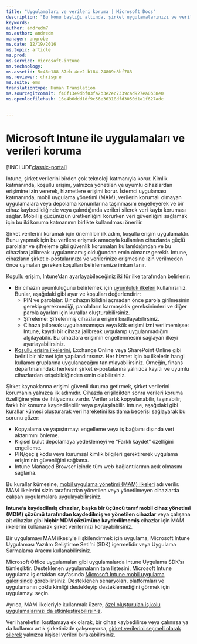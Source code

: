 ```yaml
---
title: "Uygulamaları ve verileri koruma | Microsoft Docs"
description: "Bu konu başlığı altında, şirket uygulamalarınızı ve verilerinizi korumanıza yardımcı olmak için sağlanan çeşitli Intune özellikleri ve yetenekleri açıklanır."
keywords: 
author: andredm7
ms.author: andredm
manager: angrobe
ms.date: 12/19/2016
ms.topic: article
ms.prod: 
ms.service: microsoft-intune
ms.technology: 
ms.assetid: 5c46e188-87eb-4ce2-b184-24809e8bf783
ms.reviewer: chrisgre
ms.suite: ems
translationtype: Human Translation
ms.sourcegitcommit: f46f13e9dbf03fa2b3e2ec7339cad927ea0b38e0
ms.openlocfilehash: 16e4b6ddd1df9c56e36318dfd3050d1a1f627adc


---
```


# <a name="protect-apps-and-data-with-microsoft-intune"></a>Microsoft Intune ile uygulamaları ve verileri koruma

[!INCLUDE[classic-portal](../includes/classic-portal.md)]

Intune, şirket verilerini birden çok teknoloji katmanıyla korur. Kimlik katmanında, koşullu erişim, yalnızca yönetilen ve uyumlu cihazlardan erişimine izin vererek, hizmetlere erişimi korur. İstemci uygulaması katmanında, mobil uygulama yönetimi (MAM), verilerin korumalı olmayan uygulamalara veya depolama konumlarına taşınmasını engelleyerek ve bir cihaz kaybedildiğinde veya çalındığında verileri silerek veri kaybı koruması sağlar. Mobil iş gücünüzün üretkenliğini korurken veri güvenliğini sağlamak için bu iki koruma katmanının birlikte kullanılması önerilir.

Şirket verilerini korumak için önemli bir ilk adım, koşullu erişim uygulamaktır. Bunu yapmak için bu verilere erişmek amacıyla kullanılan cihazlarda güçlü parolalar ve şifreleme gibi güvenlik korumaları kullanıldığından ve bu cihazlara jailbreak uygulanmamış olduğundan emin olmanız gerekir. Intune, cihazların şirket e-postalarınıza ve verilerinize erişmesine izin verilmeden önce uymaları gereken koşulları belirlemenize imkan tanır.

[Koşullu erişim](restrict-access-to-email-and-o365-services-with-microsoft-intune.md), Intune’dan ayarlayabileceğiniz iki tür ilke tarafından belirlenir:
- Bir cihazın uyumluluğunu belirlemek için [uyumluluk ilkeleri](introduction-to-device-compliance-policies-in-microsoft-intune.md) kullanırsınız. Bunlar, aşağıdaki gibi ayar ve koşulları değerlendirir:
  - PIN ve parolalar: Bir cihazın kilidini açmadan önce parola girilmesinin gerekip gerekmediği, parolaların karmaşıklık gereksinimleri ve diğer parola ayarları için kurallar oluşturabilirsiniz.
  - Şifreleme: Şifrelenmiş cihazlara erişimi kısıtlayabilirsiniz.
  - Cihaza jailbreak uygulanmamışsa veya kök erişimi izni verilmemişse: Intune, kayıtlı bir cihaza jailbreak uygulanıp uygulanmadığını algılayabilir. Bu cihazlara erişimin engellenmesini sağlayan ilkeyi ayarlayabilirsiniz.
- [Koşullu erişim ilkelerini](restrict-access-to-email-and-o365-services-with-microsoft-intune.md), Exchange Online veya SharePoint Online gibi belirli bir hizmet için yapılandırırsınız. Her hizmet için bu ilkelerin hangi kullanıcı gruplarına uygulanacağını tanımlayabilirsiniz. Örneğin, finans departmanındaki herkesin şirket e-postalarına yalnızca kayıtlı ve uyumlu cihazlardan erişebildiğinden emin olabilirsiniz.

Şirket kaynaklarına erişimi güvenli duruma getirmek, şirket verilerini korumanın yalnızca ilk adımıdır. Cihazda erişildikten sonra verileri koruma özelliğine yine de ihtiyacınız vardır. Veriler artık kopyalanabilir, taşınabilir, farklı bir konuma kaydedilebilir veya paylaşılabilir. Intune, aşağıdaki gibi kurallar kümesi oluşturarak veri hareketini kısıtlama becerisi sağlayarak bu sorunu çözer:
- Kopyalama ve yapıştırmayı engelleme veya iş bağlamı dışında veri aktarımını önleme.
- Kişisel bulut depolamaya yedeklemeyi ve “Farklı kaydet” özelliğini engelleme.
- PIN/geçiş kodu veya kurumsal kimlik bilgileri gerektirerek uygulama erişiminin güvenliğini sağlama.
- Intune Managed Browser içinde tüm web bağlantılarının açık olmasını sağlama.

Bu kurallar kümesine, [mobil uygulama yönetimi (MAM) ilkeleri](protect-app-data-using-mobile-app-management-policies-with-microsoft-intune.md) adı verilir. MAM ilkelerini sizin tarafınızdan yönetilen veya yönetilmeyen cihazlarda çalışan uygulamalara uygulayabilirsiniz.  

**Intune’a kaydedilmiş cihazlar**, **başka bir üçüncü taraf mobil cihaz yönetimi (MDM) çözümü tarafından kaydedilmiş ve yönetilen cihazlar** veya çalışana ait cihazlar gibi **hiçbir MDM çözümüne kaydedilmemiş** cihazlar için MAM ilkelerini kullanarak şirket verilerinizi koruyabilirsiniz.

Bir uygulamayı MAM ilkesiyle ilişkilendirmek için uygulama, Microsoft Intune Uygulaması Yazılım Geliştirme Seti’ni (SDK) içermelidir veya Uygulama Sarmalama Aracını kullanabilirsiniz.

Microsoft Office uygulamaları gibi uygulamalarda Intune Uygulama SDK’sı tümleşiktir. Desteklenen uygulamaların tam listesini, Microsoft Intune uygulama iş ortakları sayfasında [Microsoft Intune mobil uygulama galerisinde](https://www.microsoft.com/en-us/cloud-platform/microsoft-intune-apps) görebilirsiniz. Desteklenen senaryoları, platformları ve uygulamanın çoklu kimliği destekleyip desteklemediğini görmek için uygulamayı seçin.

Ayrıca, MAM ilkeleriyle kullanmak üzere, [özel oluşturulan iş kolu uygulamalarınızı da etkinleştirebilirsiniz](decide-how-to-prepare-apps-for-mobile-application-management-with-microsoft-intune.md).

Veri hareketini kısıtlamaya ek olarak, bir cihaz kaybedilirse veya çalınırsa ya da kullanıcı artık şirketinizde çalışmıyorsa, [şirket verilerini seçmeli olarak silerek](wipe-managed-company-app-data-with-microsoft-intune.md) yalnızca kişisel verileri bırakabilirsiniz.



<!--HONumber=Dec16_HO3-->


